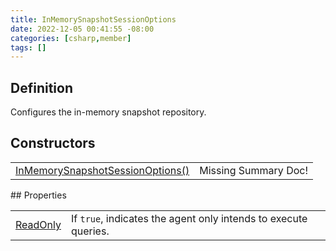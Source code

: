 ```yaml
---
title: InMemorySnapshotSessionOptions
date: 2022-12-05 00:41:55 -08:00
categories: [csharp,member]
tags: []
---
```


## Definition

Configures the in-memory snapshot repository.

## Constructors
<table><tr><td><!--/posts/csharp.member.entitydb.inmemory.sessions.inmemorysnapshotsessionoptions-.ctor#.../--><a href='#'>InMemorySnapshotSessionOptions()</a></td><td>Missing Summary Doc!</td></tr></table>
## Properties
<table><tr><td><!--/posts/csharp.member.entitydb.inmemory.sessions.inmemorysnapshotsessionoptions.readonly/--><a href='#'>ReadOnly</a></td><td>
If <code class='language-plaintext highlighter-rouge'>true</code>, indicates the agent only intends to execute queries.
</td></tr></table>
